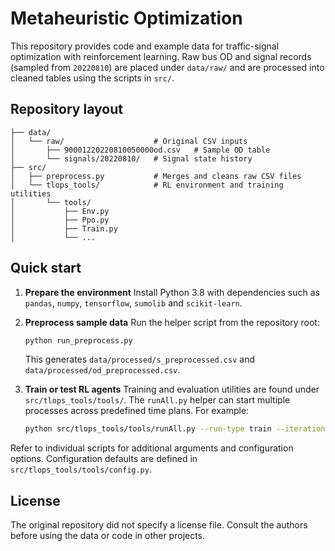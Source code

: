 # Metaheuristic Optimization

This repository provides code and example data for traffic-signal optimization
with reinforcement learning.  Raw bus OD and signal records (sampled from
`20220810`) are placed under `data/raw/` and are processed into cleaned tables
using the scripts in `src/`.

## Repository layout

```
├── data/
│   └── raw/                    # Original CSV inputs
│       ├── 90001220220810050000od.csv   # Sample OD table
│       └── signals/20220810/   # Signal state history
├── src/
│   ├── preprocess.py           # Merges and cleans raw CSV files
│   └── tlops_tools/            # RL environment and training utilities
│       └── tools/
│           ├── Env.py
│           ├── Ppo.py
│           ├── Train.py
│           └── ...
```

## Quick start

1. **Prepare the environment**
   Install Python 3.8 with dependencies such as `pandas`, `numpy`,
   `tensorflow`, `sumolib` and `scikit-learn`.

2. **Preprocess sample data**
   Run the helper script from the repository root:
   ```bash
   python run_preprocess.py
   ```
   This generates `data/processed/s_preprocessed.csv` and
   `data/processed/od_preprocessed.csv`.

3. **Train or test RL agents**
   Training and evaluation utilities are found under `src/tlops_tools/tools/`.
   The `runAll.py` helper can start multiple processes across predefined time
   plans.  For example:
   ```bash
   python src/tlops_tools/tools/runAll.py --run-type train --iteration 200
   ```

Refer to individual scripts for additional arguments and configuration options.
Configuration defaults are defined in `src/tlops_tools/tools/config.py`.

## License

The original repository did not specify a license file.  Consult the authors
before using the data or code in other projects.
